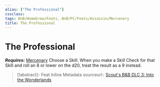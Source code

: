 ```yaml
---
alias: ["The Professional"]
cssclass: 
tags: BnB/Homebrew/Feats, BnB/PC/Feats/Assassin/Mercenary
title: The Professional
---
```


# The Professional
***Requires:*** [Mercenary](../../../../77-Bunkers-n-Badasses-Sourcebook/Chapter-01-Creating-A-Vault-Hunter/Choosing-A-Class/Assassin/Mercenary.md)
Choose a Skill.
When you make a Skill Check for that Skill and roll an 8 or lower on the d20, treat the result as a 9 instead.

> [!abstract]- Feat Inline Metadata
> sourceurl:: [Scout's B&B DLC 3: Into the Wonderlands](https://docs.google.com/document/d/1MLOgrWwcLNTnP9PuXrKiLImy7SUh4hXO8arVUAlmdp0/edit)

